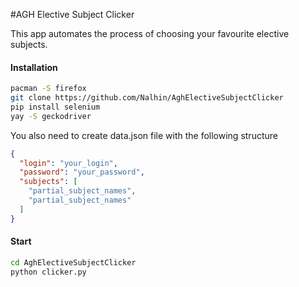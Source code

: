 #AGH Elective Subject Clicker

This app automates the process of choosing your favourite elective subjects.

#### Installation

```bash
pacman -S firefox
git clone https://github.com/Nalhin/AghElectiveSubjectClicker
pip install selenium
yay -S geckodriver
```

You also need to create data.json file with the following structure

```json
{
  "login": "your_login",
  "password": "your_password",
  "subjects": [
    "partial_subject_names",
    "partial_subject_names"
  ]
}
```

####  Start

```bash
cd AghElectiveSubjectClicker
python clicker.py 
```
